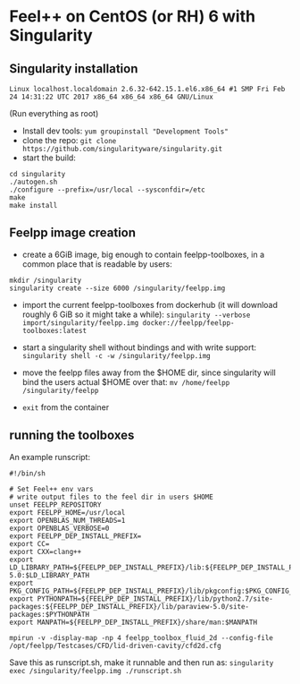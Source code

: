 # Feel++ on CentOS (or RH) 6 with Singularity
## Singularity installation
`Linux localhost.localdomain 2.6.32-642.15.1.el6.x86_64 #1 SMP Fri Feb 24 14:31:22 UTC 2017 x86_64 x86_64 x86_64 GNU/Linux`

(Run everything as root)
* Install dev tools: `yum groupinstall "Development Tools"`
* clone the repo: `git clone https://github.com/singularityware/singularity.git`
* start the build:
```
cd singularity
./autogen.sh
./configure --prefix=/usr/local --sysconfdir=/etc
make
make install
```

## Feelpp image creation
* create a 6GiB image, big enough to contain feelpp-toolboxes, in a common place that is readable by users:
```
mkdir /singularity
singularity create --size 6000 /singularity/feelpp.img
```

* import the current feelpp-toolboxes from dockerhub (it will download roughly 6 GiB so it might take a while): `singularity --verbose import/singularity/feelpp.img docker://feelpp/feelpp-toolboxes:latest`

* start a singularity shell without bindings and with write support:
`singularity shell -c -w /singularity/feelpp.img`
* move the feelpp files away from the $HOME dir, since singularity will bind the users actual $HOME over that:
`mv /home/feelpp /singularity/feelpp`
* `exit` from the container

## running the toolboxes
An example runscript:
```
#!/bin/sh

# Set Feel++ env vars
# write output files to the feel dir in users $HOME
unset FEELPP_REPOSITORY
export FEELPP_HOME=/usr/local
export OPENBLAS_NUM_THREADS=1
export OPENBLAS_VERBOSE=0
export FEELPP_DEP_INSTALL_PREFIX=
export CC=
export CXX=clang++
export LD_LIBRARY_PATH=${FEELPP_DEP_INSTALL_PREFIX}/lib:${FEELPP_DEP_INSTALL_PREFIX}/lib/paraview-5.0:$LD_LIBRARY_PATH
export PKG_CONFIG_PATH=${FEELPP_DEP_INSTALL_PREFIX}/lib/pkgconfig:$PKG_CONFIG_PATH
export PYTHONPATH=${FEELPP_DEP_INSTALL_PREFIX}/lib/python2.7/site-packages:${FEELPP_DEP_INSTALL_PREFIX}/lib/paraview-5.0/site-packages:$PYTHONPATH
export MANPATH=${FEELPP_DEP_INSTALL_PREFIX}/share/man:$MANPATH

mpirun -v -display-map -np 4 feelpp_toolbox_fluid_2d --config-file /opt/feelpp/Testcases/CFD/lid-driven-cavity/cfd2d.cfg

```
Save this as runscript.sh, make it runnable and then run as:
`singularity exec /singularity/feelpp.img ./runscript.sh`
